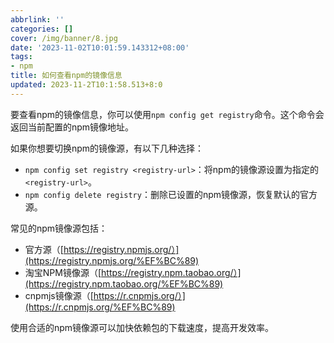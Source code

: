 ```yaml
---
abbrlink: ''
categories: []
cover: /img/banner/8.jpg
date: '2023-11-02T10:01:59.143312+08:00'
tags:
- npm
title: 如何查看npm的镜像信息
updated: 2023-11-2T10:1:58.513+8:0
---
```

要查看npm的镜像信息，你可以使用`npm config get registry`命令。这个命令会返回当前配置的npm镜像地址。

如果你想要切换npm的镜像源，有以下几种选择：

* `npm config set registry <registry-url>`：将npm的镜像源设置为指定的`<registry-url>`。
* `npm config delete registry`：删除已设置的npm镜像源，恢复默认的官方源。

常见的npm镜像源包括：

* 官方源（[https://registry.npmjs.org/）](https://registry.npmjs.org/%EF%BC%89)
* 淘宝NPM镜像源（[https://registry.npm.taobao.org/）](https://registry.npm.taobao.org/%EF%BC%89)
* cnpmjs镜像源（[https://r.cnpmjs.org/）](https://r.cnpmjs.org/%EF%BC%89)

使用合适的npm镜像源可以加快依赖包的下载速度，提高开发效率。
